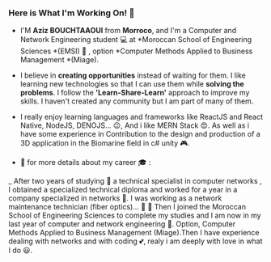 ### Here is What I'm Working On! 👋

* I'M **Aziz BOUCHTAAOUI** from **Morroco**, and I'm a Computer and Network Engineering student :computer: at *Moroccan School of Engineering Sciences *(EMSI) :school: , option *Computer Methods Applied to Business Management *(Miage).

* I believe in **creating opportunities** instead of waiting for them. I like  learning new technologies so that I can use them while **solving the problems**. I follow the **'Learn-Share-Learn'** approach to improve my skills. I haven't created any community but I am part of many of them.

- I really enjoy learning languages and frameworks like ReactJS and React Native, NodeJS, DENOJS... :wink:, And  i like MERN Stack :heart_eyes:. As well as i have some experience in Contribution to the design and production of a 3D application in the Biomarine field in c# unity :video_game:.

+ :round_pushpin: for more details about my career 🎓 :

_ After two years of studying :book: a technical specialist in computer networks , I obtained a specialized technical diploma and worked for a year in a company specialized in networks :tokyo_tower:. I was working as a network maintenance technician (fiber optics)... :construction_worker: :electric_plug: Then I joined the Moroccan School of Engineering Sciences to complete my studies and I am now in my last year of computer and network engineering :pray:. Option, Computer Methods Applied to Business Management (Miage).Then I have experience dealing with networks and with coding :two_hearts:, realy  i am deeply with love in what I do :smiley:.
